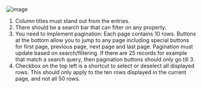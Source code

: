 ![image](https://user-images.githubusercontent.com/55325347/224028002-5966a84a-ab3b-49a6-b6be-7feac8a56707.png)
1. Column titles must stand out from the entries.
2. There should be a search bar that can filter on any property.
3. You need to implement pagination: Each page contains 10 rows. Buttons at the bottom allow you to jump to any page including special buttons for first page, previous page, next page and last page. Pagination must update based on search/filtering. If there are 25 records for example that match a search query, then pagination buttons should only go till 3.
4. Checkbox on the top left is a shortcut to select or deselect all displayed rows. This should only apply to the ten rows displayed in the current page, and not all 50 rows.
